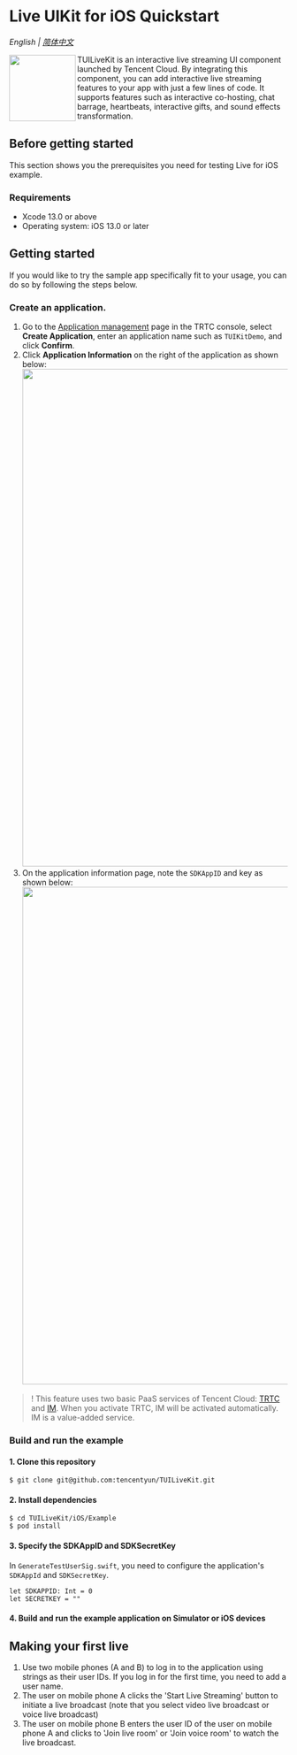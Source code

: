 # Live UIKit for iOS Quickstart

_English | [简体中文](README-zh_CN.md)_

<img src="https://qcloudimg.tencent-cloud.cn/raw/ec034fc6e4cf42cae579d32f5ab434a1.png" align="left" width=120 height=120>TUILiveKit is an interactive live streaming UI component launched by Tencent Cloud. By integrating this component, you can add interactive live streaming features to your app with just a few lines of code. It supports features such as interactive co-hosting, chat barrage, heartbeats, interactive gifts, and sound effects transformation.

## Before getting started

This section shows you the prerequisites you need for testing Live for iOS example.

### Requirements

- Xcode 13.0 or above
- Operating system: iOS 13.0 or later

## Getting started

If you would like to try the sample app specifically fit to your usage, you can do so by following the steps below.

### Create an application.

1. Go to the [Application management](https://console.cloud.tencent.com/trtc/app) page in the TRTC console, select **Create Application**, enter an application name such as `TUIKitDemo`, and click **Confirm**.
2. Click **Application Information** on the right of the application as shown below:
   <img src="https://qcloudimg.tencent-cloud.cn/raw/62f58d310dde3de2d765e9a460b8676a.png" width="900">
3. On the application information page, note the `SDKAppID` and key as shown below:
   <img src="https://qcloudimg.tencent-cloud.cn/raw/bea06852e22a33c77cb41d287cac25db.png" width="900">

> ! This feature uses two basic PaaS services of Tencent Cloud: [TRTC](https://www.tencentcloud.com/document/product/647/35078) and [IM](https://www.tencentcloud.com/document/product/1047/33513). When you activate TRTC, IM will be activated automatically. IM is a value-added service.

### Build and run the example

#### 1. Clone this repository

```
$ git clone git@github.com:tencentyun/TUILiveKit.git
```

#### 2. Install dependencies

```
$ cd TUILiveKit/iOS/Example
$ pod install
```

#### 3. Specify the SDKAppID and SDKSecretKey

In `GenerateTestUserSig.swift`, you need to configure the application's `SDKAppId` and `SDKSecretKey`.

```
let SDKAPPID: Int = 0
let SECRETKEY = ""
```

#### 4. Build and run the example application on Simulator or iOS devices

## Making your first live

1. Use two mobile phones (A and B) to log in to the application using strings as their user IDs. If you log in for the first time, you need to add a user name.
2. The user on mobile phone A clicks the 'Start Live Streaming' button to initiate a live broadcast (note that you select video live broadcast or voice live broadcast)
3. The user on mobile phone B enters the user ID of the user on mobile phone A and clicks to 'Join live room' or 'Join voice room' to watch the live broadcast.
